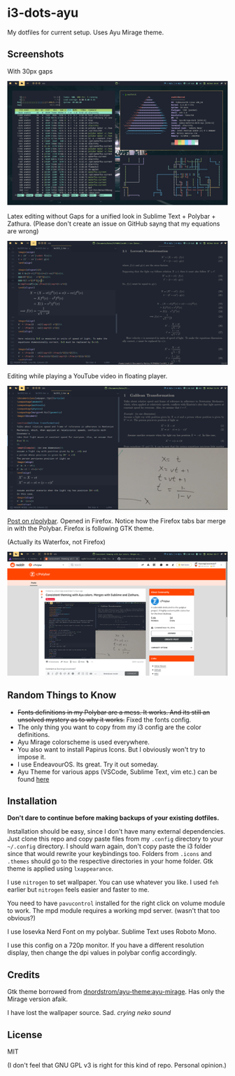 # i3-dots-ayu
My dotfiles for current setup. Uses Ayu Mirage theme.

## Screenshots

With 30px gaps

![Screenshot 1](./screenshots/1.png)

Latex editing without Gaps for a unified look in Sublime Text + Polybar + Zathura. (Please don't create an issue on GitHub sayng that my equations are wrong)

![Screenshot 2](./screenshots/2.png)

Editing while playing a YouTube video in floating player.

![Screenshot 3](./screenshots/3.png)

[Post on r/polybar](https://www.reddit.com/r/Polybar/comments/k9oc84/consistent_theming_with_ayu_colors_merges_with/). Opened in Firefox. Notice how the Firefox tabs bar merge in with the Polybar. Firefox is following GTK theme.

(Actually its Waterfox, not Firefox)

![Screenshot 4](./screenshots/4.png)

## Random Things to Know
  * ~~Fonts definitions in my Polybar are a mess. It works. And its still an unsolved mystery as to why it works.~~ Fixed the fonts config.
  * The only thing you want to copy from my i3 config are the color definitions.
  * Ayu Mirage colorscheme is used everywhere.
  * You also want to install Papirus Icons. But I obviously won't try to impose it.
  * I use EndeavourOS. Its great. Try it out someday.
  * Ayu Theme for various apps (VSCode, Sublime Text, vim etc.) can be found [here](https://github.com/ayu-theme)

## Installation

**Don't dare to continue before making backups of your existing dotfiles.**

Installation should be easy, since I don't have many external dependencies. Just clone this repo and copy paste files from my `.config` directory to your `~/.config` directory. I should warn again, don't copy paste the i3 folder since that would rewrite your keybindings too. Folders from `.icons` and `.themes` should go to the respective directories in your home folder. Gtk theme is applied using `lxappearance`.

I use `nitrogen` to set wallpaper. You can use whatever you like. I used `feh` earlier but `nitrogen` feels easier and faster to me.

You need to have `pavucontrol` installed for the right click on volume module to work. The mpd module requires a working mpd server. (wasn't that too obvious?)

I use Iosevka Nerd Font on my polybar. Sublime Text uses Roboto Mono.

I use this config on a 720p monitor. If you have a different resolution display, then change the dpi values in polybar config accordingly.

## Credits

Gtk theme borrowed from [dnordstrom/ayu-theme:ayu-mirage](https://github.com/dnordstrom/ayu-theme/tree/ayu-mirage). Has only the Mirage version afaik.

I have lost the wallpaper source. Sad. *crying neko sound*

## License

MIT

(I don't feel that GNU GPL v3 is right for this kind of repo. Personal opinion.)